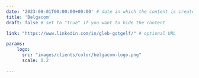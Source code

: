 ```yaml
---
date: '2023-08-01T00:00:00+00:00' # date in which the content is created - defaults to "today"
title: 'Belgacom'
draft: false # set to "true" if you want to hide the content 

link: "https://www.linkedin.com/in/gleb-gotgelf/" # optional URL

params:
    logo:
      src: "images/clients/color/belgacom-logo.png"
      scale: 0.2

---
```

